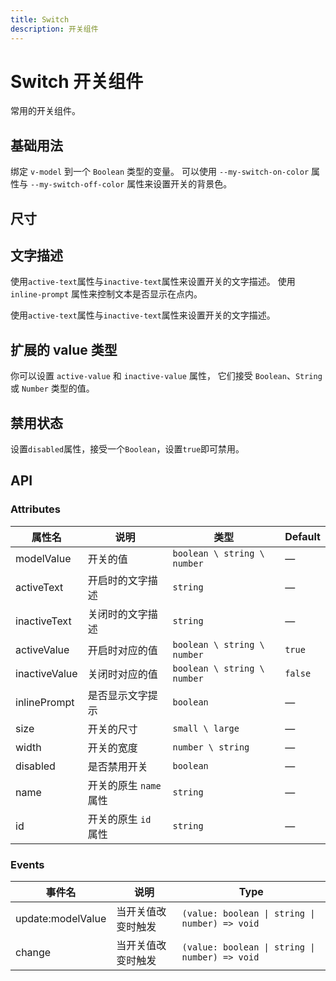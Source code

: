 ```yaml
---
title: Switch
description: 开关组件
---
```


# Switch 开关组件

常用的开关组件。

## 基础用法

绑定 `v-model` 到一个 `Boolean` 类型的变量。 可以使用 `--my-switch-on-color` 属性与 `--my-switch-off-color` 属性来设置开关的背景色。
<preview path="../common/Switch/SwitchBase.vue"></preview>

## 尺寸

<preview path="../common/Switch/SwitchSize.vue"></preview>

## 文字描述

使用`active-text`属性与`inactive-text`属性来设置开关的文字描述。 使用 `inline-prompt` 属性来控制文本是否显示在点内。

使用`active-text`属性与`inactive-text`属性来设置开关的文字描述。
<preview path="../common/Switch/SwtichText.vue"></preview>

## 扩展的 value 类型

你可以设置 `active-value` 和 `inactive-value` 属性， 它们接受 `Boolean`、`String` 或 `Number` 类型的值。
<preview path="../common/Switch/SwitchValue.vue"></preview>

## 禁用状态

设置`disabled`属性，接受一个`Boolean`，设置`true`即可禁用。
<preview path="../common/Switch/SwtichDisabled.vue"></preview>

## API

### Attributes

| 属性名        | 说明                   | 类型                        | Default |
| ------------- | ---------------------- | --------------------------- | ------- |
| modelValue    | 开关的值               | `boolean \ string \ number` | —       |
| activeText    | 开启时的文字描述       | `string`                    | —       |
| inactiveText  | 关闭时的文字描述       | `string`                    | —       |
| activeValue   | 开启时对应的值         | `boolean \ string \ number` | `true ` |
| inactiveValue | 关闭时对应的值         | `boolean \ string \ number` | `false` |
| inlinePrompt  | 是否显示文字提示       | `boolean`                   | —       |
| size          | 开关的尺寸             | `small \ large`             | —       |
| width         | 开关的宽度             | `number \ string`           | —       |
| disabled      | 是否禁用开关           | `boolean`                   | —       |
| name          | 开关的原生 `name` 属性 | `string`                    | —       |
| id            | 开关的原生 `id` 属性   | `string`                    | —       |

### Events

| 事件名            | 说明               | Type                                           |
| ----------------- | ------------------ | ---------------------------------------------- |
| update:modelValue | 当开关值改变时触发 | `(value: boolean \| string \| number) => void` |
| change            | 当开关值改变时触发 | `(value: boolean \| string \| number) => void` |
